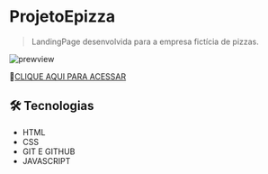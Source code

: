 # ProjetoEpizza

> LandingPage desenvolvida para a empresa fictícia de pizzas.

![prewview](https://cdn.discordapp.com/attachments/976600914800566322/1113083363612442734/image.png)

🔗[CLIQUE AQUI PARA ACESSAR]()

## 🛠 Tecnologias

  - HTML
  - CSS 
  - GIT E GITHUB 
  - JAVASCRIPT 

##
